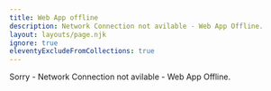 ```yaml
---
title: Web App offline
description: Network Connection not avilable - Web App Offline.
layout: layouts/page.njk
ignore: true
eleventyExcludeFromCollections: true
---
```


Sorry - Network Connection not avilable - Web App Offline.
